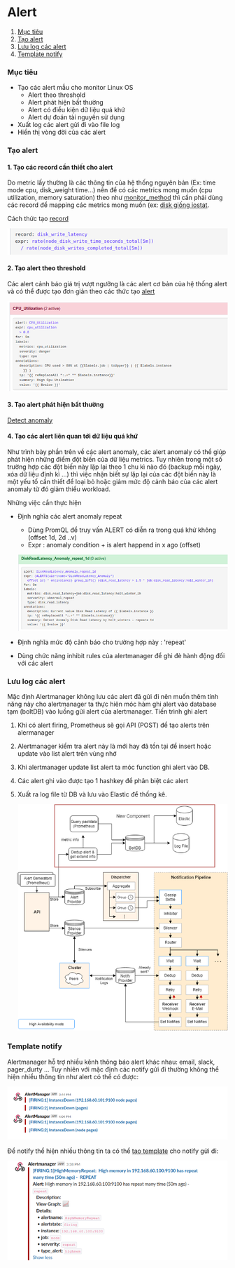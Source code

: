 # Alert

1. [Mục tiêu](#mục-tiêu)
2. [Tạo alert](#tạo-alert)
3. [Lưu log các alert](#tạo-log-các-alert)
4. [Template notify](./template-notify)



### Mục tiêu

- Tạo các alert mẫu cho monitor Linux OS
  - Alert theo threshold
  - Alert phát hiện bất thường
  - Alert có điều kiện dữ liệu quá khứ
  - Alert dự đoán tài nguyên sử dụng 
- Xuất log các alert gửi đi vào file log 
- Hiển thị vòng đời của các alert 

### Tạo alert

#### 1. Tạo các record cần thiết cho alert

Do metric lấy thường là các thông tin của hệ thống nguyên bản (Ex: time mode cpu, disk_weight time...) nên để có các metrics mong muốn (cpu utilization, memory saturation) theo như [monitor_method](./linux/README.md) thì cần phải dùng các record để mapping các metrics mong muốn (ex: [disk giống iostat](<https://www.robustperception.io/mapping-iostat-to-the-node-exporters-node_disk_-metrics>). 

Cách thức tạo [record](<https://prometheus.io/docs/practices/rules/>)

![record](record_alert.png)



#### 2. Tạo alert theo threshold

Các alert cảnh báo giá trị vượt ngưỡng là các alert cơ bản của hệ thống alert và có thể được tạo đơn giản theo các thức tạo [alert](<https://prometheus.io/docs/prometheus/latest/configuration/alerting_rules/>)



![image](alert.png)



#### 3. Tạo alert phát hiện bất thường

[Detect anomaly ](./detect_anomaly.md)

#### 4. Tạo các alert liên quan tới dữ liệu quá khứ

Như trình bày phần trên về các alert anomaly, các alert anomaly có thể giúp phát hiện những điểm đột biến của dữ liệu metrics. Tuy nhiên trong một số trường hợp các đột biến này lặp lại theo 1 chu kì nào đó (backup mỗi ngày, xóa dữ liệu định kì ...) thì việc nhận biết sự lặp lại của các đột biến này là một yếu tố cần thiết để loại bỏ hoặc giảm mức độ cảnh báo của các alert anomaly từ đó giảm thiểu workload. 

Những việc cần thực hiện

- Định nghĩa các alert anomaly repeat

  - Dùng PromQL để truy vấn ALERT có diễn ra trong quá khứ không (offset 1d, 2d ..v) 
  - Expr : anomaly condition + is alert happend in x ago (offset) 

  ![repeat](repeat.png)

- Định nghĩa mức độ cảnh báo cho trường hợp này : 'repeat'

- Dùng chức năng inhibit rules của alertmanager để ghi đè hành động đối với các alert  

  

### Lưu log các alert 

Mặc định Alertmanager không lưu các alert đã gửi đi nên muốn thêm tính năng này cho alertmanager ta thực hiên móc hàm ghi alert vào database tạm (boltDB) vào luồng gửi alert của alertmanager. Tiến trình ghi alert 

1. Khi có alert firing, Prometheus sẽ gọi API (POST) để tạo alerts trên alermanager

2. Alertmanager kiểm tra alert này là mới hay đã tồn tại để insert hoặc update vào list alert trên vùng nhớ 

3. Khi alertmanager update list alert ta móc function ghi alert vào DB. 

4. Các alert ghi vào được tạo 1 hashkey để phân biệt các alert 

5. Xuất ra log file từ DB và lưu vào Elastic để thống kê. 

   ![img](new_aler_sys.png)





### Template notify 

Alertmanager hỗ trợ nhiều kênh thông báo alert khác nhau: email, slack, pager_durty ... Tuy nhiên với mặc định các notify gửi đi thường không thể hiện nhiều thông tin như alert có thể có được: 

![image](normal_notify.png)

Để notify thể hiện nhiều thông tin ta có thể [tạo template](<https://harthoover.com/pretty-alertmanager-alerts-in-slack/>) cho notify gửi đi:

![image](./better_alert.png)